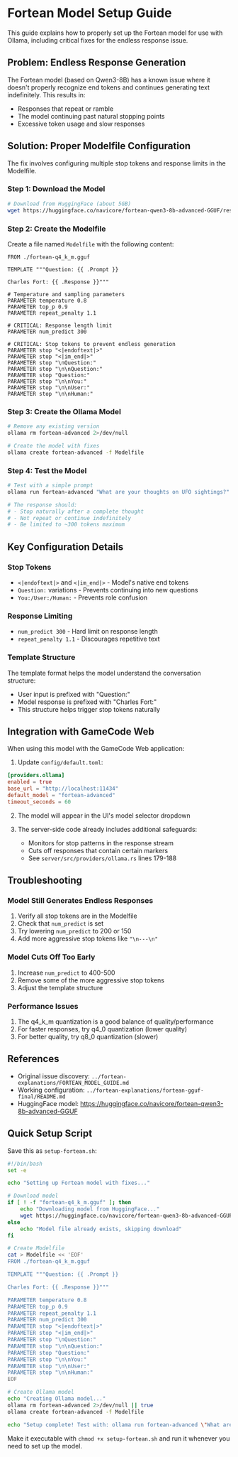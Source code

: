 # Fortean Model Setup Guide

This guide explains how to properly set up the Fortean model for use with Ollama, including critical fixes for the endless response issue.

## Problem: Endless Response Generation

The Fortean model (based on Qwen3-8B) has a known issue where it doesn't properly recognize end tokens and continues generating text indefinitely. This results in:
- Responses that repeat or ramble
- The model continuing past natural stopping points
- Excessive token usage and slow responses

## Solution: Proper Modelfile Configuration

The fix involves configuring multiple stop tokens and response limits in the Modelfile.

### Step 1: Download the Model

```bash
# Download from HuggingFace (about 5GB)
wget https://huggingface.co/navicore/fortean-qwen3-8b-advanced-GGUF/resolve/main/fortean-q4_k_m.gguf
```

### Step 2: Create the Modelfile

Create a file named `Modelfile` with the following content:

```modelfile
FROM ./fortean-q4_k_m.gguf

TEMPLATE """Question: {{ .Prompt }}

Charles Fort: {{ .Response }}"""

# Temperature and sampling parameters
PARAMETER temperature 0.8
PARAMETER top_p 0.9
PARAMETER repeat_penalty 1.1

# CRITICAL: Response length limit
PARAMETER num_predict 300

# CRITICAL: Stop tokens to prevent endless generation
PARAMETER stop "<|endoftext|>"
PARAMETER stop "<|im_end|>"
PARAMETER stop "\nQuestion:"
PARAMETER stop "\n\nQuestion:"
PARAMETER stop "Question:"
PARAMETER stop "\n\nYou:"
PARAMETER stop "\n\nUser:"
PARAMETER stop "\n\nHuman:"
```

### Step 3: Create the Ollama Model

```bash
# Remove any existing version
ollama rm fortean-advanced 2>/dev/null

# Create the model with fixes
ollama create fortean-advanced -f Modelfile
```

### Step 4: Test the Model

```bash
# Test with a simple prompt
ollama run fortean-advanced "What are your thoughts on UFO sightings?"

# The response should:
# - Stop naturally after a complete thought
# - Not repeat or continue indefinitely
# - Be limited to ~300 tokens maximum
```

## Key Configuration Details

### Stop Tokens
- `<|endoftext|>` and `<|im_end|>` - Model's native end tokens
- `Question:` variations - Prevents continuing into new questions
- `You:/User:/Human:` - Prevents role confusion

### Response Limiting
- `num_predict 300` - Hard limit on response length
- `repeat_penalty 1.1` - Discourages repetitive text

### Template Structure
The template format helps the model understand the conversation structure:
- User input is prefixed with "Question:"
- Model response is prefixed with "Charles Fort:"
- This structure helps trigger stop tokens naturally

## Integration with GameCode Web

When using this model with the GameCode Web application:

1. Update `config/default.toml`:
```toml
[providers.ollama]
enabled = true
base_url = "http://localhost:11434"
default_model = "fortean-advanced"
timeout_seconds = 60
```

2. The model will appear in the UI's model selector dropdown

3. The server-side code already includes additional safeguards:
   - Monitors for stop patterns in the response stream
   - Cuts off responses that contain certain markers
   - See `server/src/providers/ollama.rs` lines 179-188

## Troubleshooting

### Model Still Generates Endless Responses
1. Verify all stop tokens are in the Modelfile
2. Check that `num_predict` is set
3. Try lowering `num_predict` to 200 or 150
4. Add more aggressive stop tokens like `"\n---\n"`

### Model Cuts Off Too Early
1. Increase `num_predict` to 400-500
2. Remove some of the more aggressive stop tokens
3. Adjust the template structure

### Performance Issues
1. The q4_k_m quantization is a good balance of quality/performance
2. For faster responses, try q4_0 quantization (lower quality)
3. For better quality, try q8_0 quantization (slower)

## References

- Original issue discovery: `../fortean-explanations/FORTEAN_MODEL_GUIDE.md`
- Working configuration: `../fortean-explanations/fortean-gguf-final/README.md`
- HuggingFace model: https://huggingface.co/navicore/fortean-qwen3-8b-advanced-GGUF

## Quick Setup Script

Save this as `setup-fortean.sh`:

```bash
#!/bin/bash
set -e

echo "Setting up Fortean model with fixes..."

# Download model
if [ ! -f "fortean-q4_k_m.gguf" ]; then
    echo "Downloading model from HuggingFace..."
    wget https://huggingface.co/navicore/fortean-qwen3-8b-advanced-GGUF/resolve/main/fortean-q4_k_m.gguf
else
    echo "Model file already exists, skipping download"
fi

# Create Modelfile
cat > Modelfile << 'EOF'
FROM ./fortean-q4_k_m.gguf

TEMPLATE """Question: {{ .Prompt }}

Charles Fort: {{ .Response }}"""

PARAMETER temperature 0.8
PARAMETER top_p 0.9
PARAMETER repeat_penalty 1.1
PARAMETER num_predict 300
PARAMETER stop "<|endoftext|>"
PARAMETER stop "<|im_end|>"
PARAMETER stop "\nQuestion:"
PARAMETER stop "\n\nQuestion:"
PARAMETER stop "Question:"
PARAMETER stop "\n\nYou:"
PARAMETER stop "\n\nUser:"
PARAMETER stop "\n\nHuman:"
EOF

# Create Ollama model
echo "Creating Ollama model..."
ollama rm fortean-advanced 2>/dev/null || true
ollama create fortean-advanced -f Modelfile

echo "Setup complete! Test with: ollama run fortean-advanced \"What are your thoughts on synchronicity?\""
```

Make it executable with `chmod +x setup-fortean.sh` and run it whenever you need to set up the model.